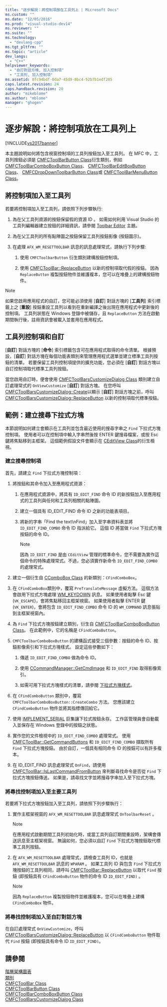 ```yaml
---
title: "逐步解說：將控制項放在工具列上 | Microsoft Docs"
ms.custom: ""
ms.date: "12/05/2016"
ms.prod: "visual-studio-dev14"
ms.reviewer: ""
ms.suite: ""
ms.technology: 
  - "devlang-cpp"
ms.tgt_pltfrm: ""
ms.topic: "article"
dev_langs: 
  - "C++"
helpviewer_keywords: 
  - "自訂對話方塊, 加入控制項"
  - "工具列, 加入控制項"
ms.assetid: 8fc94bdf-0da7-45d9-8bc4-52b7b1edf205
caps.latest.revision: 24
caps.handback.revision: 20
author: "mikeblome"
ms.author: "mblome"
manager: "ghogen"
---
```

# 逐步解說：將控制項放在工具列上
[!INCLUDE[vs2017banner](../assembler/inline/includes/vs2017banner.md)]

本主題說明如何將包含視窗控制項的工具列按鈕加入至工具列。  在 MFC 中，工具列按鈕必須是 [CMFCToolBarButton Class](../mfc/reference/cmfctoolbarbutton-class.md)衍生類別，例如 [CMFCToolBarComboBoxButton Class](../mfc/reference/cmfctoolbarcomboboxbutton-class.md)、 [CMFCToolBarEditBoxButton Class](../mfc/reference/cmfctoolbareditboxbutton-class.md)、 [CMFCDropDownToolbarButton Class](../mfc/reference/cmfcdropdowntoolbarbutton-class.md)或 [CMFCToolBarMenuButton Class](../mfc/reference/cmfctoolbarmenubutton-class.md)。  
  
## 將控制項加入至工具列  
 若要將控制項加入至工具列，請依照下列步驟執行:  
  
1.  為在父工具列資源的按鈕保留假的資源 ID 。  如需如何利用 Visual Studio 的工具列編輯器建立按鈕的詳細資訊，請參閱 [Toolbar Editor](../mfc/toolbar-editor.md) 主題。  
  
2.  為在父工具列的所有點陣圖之按鈕保留工具列按鈕影像 \(按鈕圖示\)。  
  
3.  在處理 `AFX_WM_RESETTOOLBAR` 訊息的訊息處理常式，請執行下列步驟:  
  
    1.  使用 `CMFCToolbarButton` 衍生類別建構按鈕控制項。  
  
    2.  使用 [CMFCToolBar::ReplaceButton](../Topic/CMFCToolBar::ReplaceButton.md) 以新的控制項取代假的按鈕。  因為 `ReplaceButton` 複製按鈕物件並維護複本，您可以在堆疊上的建構按鈕物件。  
  
> [!NOTE]
>  如果您啟用應用程式的自訂，您可能必須使用 \[**自訂**\] 對話方塊的 \[**工具列**\] 索引標籤上之 \[**重設**\] 按鈕重設工具列以看到在重新編譯之後出現在應用程式中更新後的控制項。  工具列狀態在 Windows 登錄中被儲存，且 `ReplaceButton` 方法在啟動期間執行後，註冊資訊會被載入並套用在應用程式。  
  
## 工具列控制項和自訂  
 \[**自訂**\] 對話方塊的 \[**命令**\] 索引標籤包含可在應用程式取得的命令清單。  根據預設，\[**自訂**\] 對話方塊在每個功能表類別來管理應用程式選單並建立標準工具列按鈕的清單。  若要保留工具列控制項提供的擴充功能，您必須在 \[**自訂**\] 對話方塊以自訂控制項取代標準工具列按鈕。  
  
 當您啟用自訂時，便會使用 [CMFCToolBarsCustomizeDialog Class](../mfc/reference/cmfctoolbarscustomizedialog-class.md) 類別建立自訂處理常式的 `OnViewCustomize` \[**自訂**\] 對話方塊。  在您呼叫 [CMFCToolBarsCustomizeDialog::Create](../Topic/CMFCToolBarsCustomizeDialog::Create.md)以顯示 \[**自訂**\] 對話方塊之前，呼叫 [CMFCToolBarsCustomizeDialog::ReplaceButton](../Topic/CMFCToolBarsCustomizeDialog::ReplaceButton.md) 以新的控制項取代標準按鈕。  
  
## 範例：建立搜尋下拉式方塊  
 本節說明如何建立會顯示在工具列並包含最近使用的搜尋字串之 `Find` 下拉式方塊控制項。  使用者可以在控制項中輸入字串然後按 ENTER 鍵搜尋檔案，或按 Esc 鍵將焦點移到主框架。  這個範例假設文件會顯示在 [CEditView Class](../mfc/reference/ceditview-class.md)的衍生檢視。  
  
### 建立搜尋控制項  
 首先，請建立 `Find` 下拉式方塊控制項：  
  
1.  將按鈕和其命令加入至應用程式資源：  
  
    1.  在應用程式資源中，將具有 `ID_EDIT_FIND` 命令 ID 的新按鈕加入至應用程式的工具列與任何和工具列相關的點陣圖。  
  
    2.  建立一個具有 ID\_EDIT\_FIND 命令 ID 之新的功能表項目。  
  
    3.  將新的字串「Find the text\\nFind」加入至字串資料表並將`ID_EDIT_FIND_COMBO` 命令 ID 指派給它。  這個 ID 將當做 `Find` 下拉式方塊按鈕的命令 ID。  
  
        > [!NOTE]
        >  因為 `ID_EDIT_FIND` 是由 `CEditView` 管理的標準命令，您不需要為實作這個命令的特殊處理常式。不過，您必須實作新命令 `ID_EDIT_FIND_COMBO` 的處理常式。  
  
2.  建立一個衍生自 [CComboBox Class](../mfc/reference/ccombobox-class.md) 的新類別：`CFindComboBox`。  
  
3.  在 `CFindComboBox`類別中，覆寫 `PreTranslateMessage` 虛擬方法。  這個方法會啟用下拉式方塊處理 [WM\_KEYDOWN](http://msdn.microsoft.com/library/windows/desktop/ms646280) 訊息。  如果使用者點擊 Esc 鍵 \(`VK_ESCAPE`\)，會將焦點移回主框架視窗。  如果使用者點擊 ENTER 鍵 \(`VK_ENTER`\)，會將包含 `ID_EDIT_FIND_COMBO` 命令 ID 的 `WM_COMMAND` 訊息張貼到主框架視窗內。  
  
4.  為 `Find` 下拉式方塊按鈕建立類別，衍生自 [CMFCToolBarComboBoxButton Class](../mfc/reference/cmfctoolbarcomboboxbutton-class.md)。  在此範例中，它的名稱是 `CFindComboButton`。  
  
5.  `CMFCToolbarComboBoxButton` 的建構函式接受三個參數：按鈕的命令 ID、按鈕影像索引和下拉式方塊樣式。  設定這些參數如下：  
  
    1.  傳遞 `ID_EDIT_FIND_COMBO` 做為命令 ID。  
  
    2.  使用 [CCommandManager::GetCmdImage](http://msdn.microsoft.com/zh-tw/4094d08e-de74-4398-a483-76d27a742dca) 和 `ID_EDIT_FIND` 取得影像索引。  
  
    3.  如需可用下拉式方塊樣式的清單，請參閱 [下拉式方塊樣式](../mfc/reference/combo-box-styles.md)。  
  
6.  在 `CFindComboButton` 類別中，覆寫 `CMFCToolbarComboBoxButton::CreateCombo` 方法。  您應該建立 `CFindComboButton` 物件並將其指標傳回給它。  
  
7.  使用 [IMPLEMENT\_SERIAL](../Topic/IMPLEMENT_SERIAL.md) 巨集讓下拉式按鈕永存。  工作區管理員會自動載入並保存在 Windows 登錄中的按鈕之狀態。  
  
8.  實作您的文件檢視中的 `ID_EDIT_FIND_COMBO` 處理常式。  使用 [CMFCToolBar::GetCommandButtons](../Topic/CMFCToolBar::GetCommandButtons.md) 和 `ID_EDIT_FIND_COMBO` 擷取所有 `Find` 下拉式方塊按鈕。  由於自訂，一個具有相同命令 ID 的按鈕可以有許多複本。  
  
9. 在 ID\_EDIT\_FIND 訊息處理常式 `OnFind`，請使用 [CMFCToolBar::IsLastCommandFromButton](../Topic/CMFCToolBar::IsLastCommandFromButton.md) 來判斷尋找命令是否從 `Find` 下拉式方塊按鈕傳送。  如果是，請尋找文字並將搜尋字串加入至下拉式方塊。  
  
### 將尋找控制項加入至主要工具列  
 若要將下拉式方塊按鈕加入至工具列，請依照下列步驟執行：  
  
1.  實作主框架視窗的 `AFX_WM_RESETTOOLBAR` 訊息處理常式 `OnToolbarReset` 。  
  
    > [!NOTE]
    >  在應用程式啟動期間工具列初始化時，或當工具列自訂期間重設時，架構會傳送訊息至主框架視窗。  無論如何，您必須以自訂 `Find` 下拉式方塊按鈕取代標準工具列按鈕。  
  
2.  在 `AFX_WM_RESETTOOLBAR` 處理常式，請檢查工具列 ID，也就是 `AFX_WM_RESETTOOLBAR` 訊息的 `WPARAM` 。  如果工具列 ID 與包含 `Find` 下拉式方塊按鈕的工具列相同，請呼叫 [CMFCToolBar::ReplaceButton](../Topic/CMFCToolBar::ReplaceButton.md) 以取代 `Find` 按鈕 \(即按鈕具有 `CFindComboButton` 物件的命令 ID  `ID_EDIT_FIND)` 。  
  
    > [!NOTE]
    >  因為 `ReplaceButton` 複製按鈕物件並維護複本，您可以在堆疊上建構 `CFindComboBox` 物件。  
  
### 將尋找控制項加入至自訂對話方塊  
 在自訂處理常式 `OnViewCustomize`，呼叫 [CMFCToolBarsCustomizeDialog::ReplaceButton](../Topic/CMFCToolBarsCustomizeDialog::ReplaceButton.md) 以 `CFindComboButton` 物件取代 `Find` 按鈕 \(即按鈕具有命令 ID `ID_EDIT_FIND)`。  
  
## 請參閱  
 [階層架構圖表](../mfc/hierarchy-chart.md)   
 [類別](../mfc/reference/mfc-classes.md)   
 [CMFCToolBar Class](../mfc/reference/cmfctoolbar-class.md)   
 [CMFCToolBarButton Class](../mfc/reference/cmfctoolbarbutton-class.md)   
 [CMFCToolBarComboBoxButton Class](../mfc/reference/cmfctoolbarcomboboxbutton-class.md)   
 [CMFCToolBarsCustomizeDialog Class](../mfc/reference/cmfctoolbarscustomizedialog-class.md)